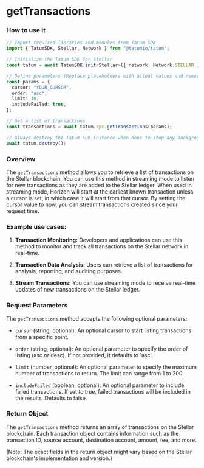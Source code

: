 # getTransactions

### How to use it

```typescript
// Import required libraries and modules from Tatum SDK
import { TatumSDK, Stellar, Network } from "@tatumio/tatum";

// Initialize the Tatum SDK for Stellar
const tatum = await TatumSDK.init<Stellar>({ network: Network.STELLAR });

// Define parameters (Replace placeholders with actual values and remove redundant)
const params = {
  cursor: "YOUR_CURSOR",
  order: "asc",
  limit: 10,
  includeFailed: true,
};

// Get a list of transactions
const transactions = await tatum.rpc.getTransactions(params);

// Always destroy the Tatum SDK instance when done to stop any background processes
await tatum.destroy();
```

### Overview

The `getTransactions` method allows you to retrieve a list of transactions on the Stellar blockchain. You can use this method in streaming mode to listen for new transactions as they are added to the Stellar ledger. When used in streaming mode, Horizon will start at the earliest known transaction unless a cursor is set, in which case it will start from that cursor. By setting the cursor value to now, you can stream transactions created since your request time.

### Example use cases:

1. **Transaction Monitoring:**
   Developers and applications can use this method to monitor and track all transactions on the Stellar network in real-time.

2. **Transaction Data Analysis:**
   Users can retrieve a list of transactions for analysis, reporting, and auditing purposes.

3. **Stream Transactions:**
   You can use streaming mode to receive real-time updates of new transactions on the Stellar ledger.

### Request Parameters

The `getTransactions` method accepts the following optional parameters:

- `cursor` (string, optional):
  An optional cursor to start listing transactions from a specific point.

- `order` (string, optional):
  An optional parameter to specify the order of listing (asc or desc). If not provided, it defaults to 'asc'.

- `limit` (number, optional):
  An optional parameter to specify the maximum number of transactions to return. The limit can range from 1 to 200.

- `includeFailed` (boolean, optional):
  An optional parameter to include failed transactions. If set to true, failed transactions will be included in the results. Defaults to false.

### Return Object

The `getTransactions` method returns an array of transactions on the Stellar blockchain. Each transaction object contains information such as the transaction ID, source account, destination account, amount, fee, and more.

(Note: The exact fields in the return object might vary based on the Stellar blockchain's implementation and version.)
